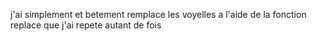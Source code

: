j'ai simplement et betement remplace les voyelles a l'aide de la fonction replace que j'ai repete autant de fois
